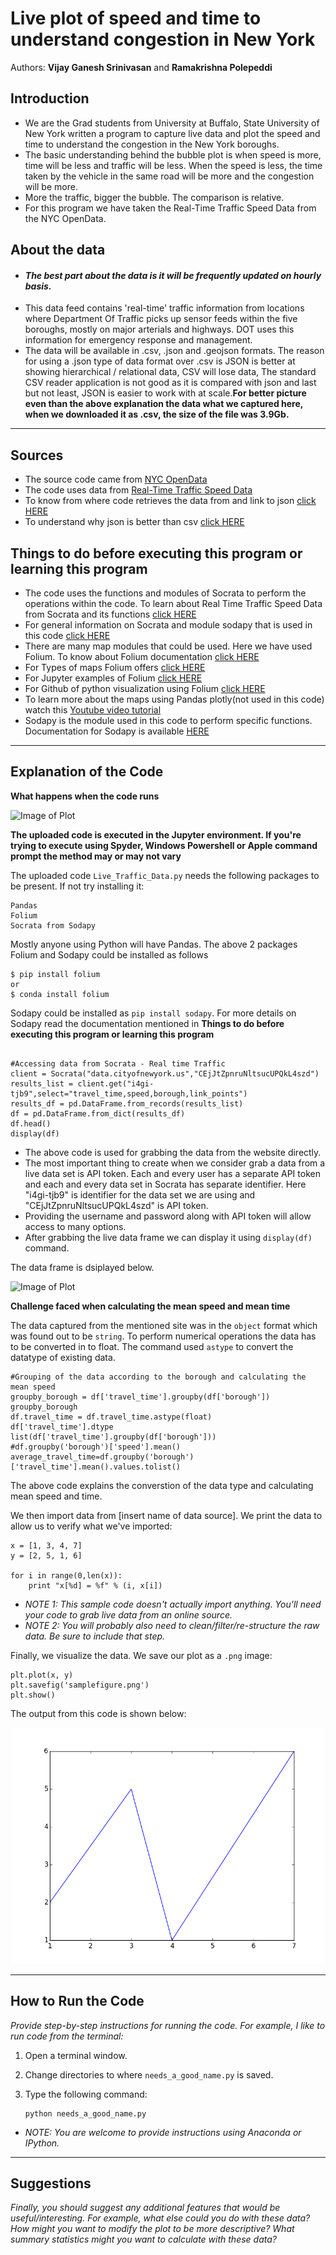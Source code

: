 # Live plot of speed and time to understand congestion in New York

Authors:  **Vijay Ganesh Srinivasan** and **Ramakrishna Polepeddi**

## Introduction
- We are the Grad students from University at Buffalo, State University of New York written a program to capture live data and plot the speed and time to understand the congestion in the New York boroughs.
- The basic understanding behind the bubble plot is when speed is more, time will be less and traffic will be less. When the speed is less, the time taken by the vehicle in the same road will be more and the congestion will be more.
- More the traffic, bigger the bubble. The comparison is relative.
- For this program we have taken the Real-Time Traffic Speed Data from the NYC OpenData.

## About the data
- #### *The best part about the data is it will be frequently updated on hourly basis.*
- This data feed contains 'real-time' traffic information from locations where Department Of Traffic picks up sensor feeds within the five boroughs, mostly on major arterials and highways. DOT uses this information for emergency response and management.
- The data will be available in .csv, .json and .geojson formats. The reason for using a .json type of data format over .csv is JSON is better at showing hierarchical / relational data, CSV will lose data, The standard CSV reader application is not good as it is compared with json and last but not least, JSON is easier to work with at scale.**For better picture even than the above explanation the data what we captured here, when we downloaded it as .csv, the size of the file was 3.9Gb.**

---

## Sources
- The source code came from [NYC OpenData](https://opendata.cityofnewyork.us/)
- The code uses data from [Real-Time Traffic Speed Data](https://data.cityofnewyork.us/Transportation/Real-Time-Traffic-Speed-Data/qkm5-nuaq)
- To know from where code retrieves the data from and link to json [click HERE](https://data.cityofnewyork.us/resource/i4gi-tjb9.json)
- To understand why json is better than csv [click HERE](https://blog.datafiniti.co/4-reasons-you-should-use-json-instead-of-csv-2cac362f1943)

## Things to do before executing this program or learning this program
- The code uses the functions and modules of Socrata to perform the operations within the code. To learn about Real Time Traffic Speed Data from Socrata and its functions [click HERE](https://dev.socrata.com/foundry/data.cityofnewyork.us/i4gi-tjb9)
- For general information on Socrata and module sodapy that is used in this code [click HERE](https://dev.socrata.com/consumers/getting-started.html)
- There are many map modules that could be used. Here we have used Folium. To know about Folium documentation [click HERE](https://folium.readthedocs.io/en/latest/#)
- For Types of maps Folium offers [click HERE](http://folium.readthedocs.io/en/latest/quickstart.html)
- For Jupyter examples of Folium [click HERE](http://nbviewer.jupyter.org/github/python-visualization/folium/tree/master/examples/)
- For Github of python visualization using Folium [click HERE](https://github.com/python-visualization/folium)
- To learn more about the maps using Pandas plotly(not used in this code) watch this [Youtube video tutorial](https://www.youtube.com/watch?v=hA39KSTb3dY)
- Sodapy is the module used in this code to perform specific functions. Documentation for Sodapy is available [HERE](https://github.com/xmunoz/sodapy)


---

## Explanation of the Code

**What happens when the code runs**


![Image of Plot](https://github.com/IE-555/api-vijay-ganesh-srinivasan-ramakrishna-polepeddi/blob/master/images/Capture_2.PNG)

**The uploaded code is executed in the Jupyter environment. If you're trying to execute using Spyder, Windows Powershell or Apple command prompt the method may or may not vary**

The uploaded code `Live_Traffic_Data.py` needs the following packages to be present. If not try installing it:
```
Pandas
Folium
Socrata from Sodapy
```
Mostly anyone using Python will have Pandas. The above 2 packages Folium and Sodapy could be installed as follows
```
$ pip install folium
or
$ conda install folium

```
Sodapy could be installed as `pip install sodapy`. For more details on Sodapy read the documentation mentioned in **Things to do before executing this program or learning this program**

```

#Accessing data from Socrata - Real time Traffic
client = Socrata("data.cityofnewyork.us","CEjJtZpnruNltsucUPQkL4szd")
results_list = client.get("i4gi-tjb9",select="travel_time,speed,borough,link_points")
results_df = pd.DataFrame.from_records(results_list)
df = pd.DataFrame.from_dict(results_df)
df.head()
display(df)

```
- The above code is used for grabbing the data from the website directly.
- The most important thing to create when we consider grab a data from a live data set is API token. Each and every user has a separate API token and each and every data set in Socrata has separate identifier. Here "i4gi-tjb9" is identifier for the data set we are using and "CEjJtZpnruNltsucUPQkL4szd" is API token.
- Providing the username and password along with API token will allow access to many options.
- After grabbing the live data frame we can display it using `display(df)` command.

The data frame is dsiplayed below.

![Image of Plot](https://github.com/IE-555/api-vijay-ganesh-srinivasan-ramakrishna-polepeddi/blob/master/images/Capture_3.PNG)

**Challenge faced when calculating the mean speed and mean time**

The data captured from the mentioned site was in the `object` format which was found out to be `string`. To perform numerical operations the data has to be converted in to float. The command used `astype` to convert the datatype of existing data.

```
#Grouping of the data according to the borough and calculating the mean speed
groupby_borough = df['travel_time'].groupby(df['borough'])
groupby_borough
df.travel_time = df.travel_time.astype(float)
df['travel_time'].dtype
list(df['travel_time'].groupby(df['borough']))
#df.groupby('borough')['speed'].mean()
average_travel_time=df.groupby('borough')['travel_time'].mean().values.tolist()

```

The above code explains the converstion of the data type and calculating mean speed and time.

We then import data from [insert name of data source].  We print the data to allow us to verify what we've imported:
```
x = [1, 3, 4, 7]
y = [2, 5, 1, 6]

for i in range(0,len(x)):
	print "x[%d] = %f" % (i, x[i])		
```
- *NOTE 1:  This sample code doesn't actually import anything.  You'll need your code to grab live data from an online source.*  
- *NOTE 2:  You will probably also need to clean/filter/re-structure the raw data.  Be sure to include that step.*

Finally, we visualize the data.  We save our plot as a `.png` image:
```
plt.plot(x, y)
plt.savefig('samplefigure.png')	
plt.show()
```

The output from this code is shown below:

![Image of Plot](images/samplefigure.png)

---

## How to Run the Code
*Provide step-by-step instructions for running the code.  For example, I like to run code from the terminal:*
1. Open a terminal window.

2. Change directories to where `needs_a_good_name.py` is saved.

3. Type the following command:
	```
	python needs_a_good_name.py
	```

- *NOTE: You are welcome to provide instructions using Anaconda or IPython.*

---

## Suggestions
*Finally, you should suggest any additional features that would be useful/interesting.  For example, what else could you do with these data?  How might you want to modify the plot to be more descriptive?  What summary statistics might you want to calculate with these data?*
